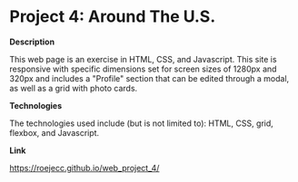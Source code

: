 # Project 4: Around The U.S.

**Description**

This web page is an exercise in HTML, CSS, and Javascript. This site is responsive with specific dimensions set for screen sizes of 1280px and 320px and includes a "Profile" section that can be edited through a modal, as well as a grid with photo cards.

**Technologies**

The technologies used include (but is not limited to): HTML, CSS, grid, flexbox, and Javascript.

**Link**

https://roejecc.github.io/web_project_4/